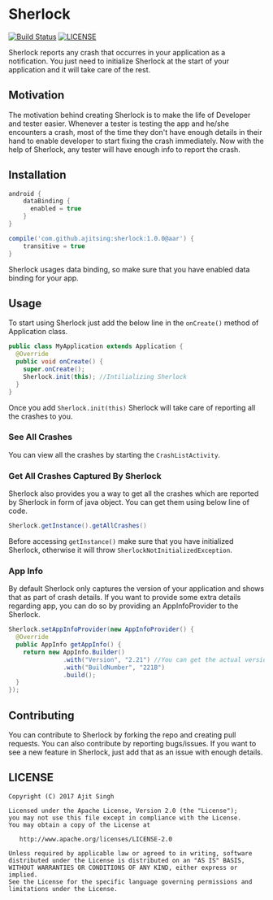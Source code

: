 # Sherlock
[![Build Status](https://travis-ci.org/ajitsing/Sherlock.svg?branch=master)](https://travis-ci.org/ajitsing/Sherlock)
[![LICENSE](https://img.shields.io/badge/license-Apache-blue.svg)](https://github.com/ajitsing/Sherlock/blob/master/LICENSE.txt)

Sherlock reports any crash that occurres in your application as a notification. You just need to initialize Sherlock at the start of your application and it will take care of the rest.

## Motivation
The motivation behind creating Sherlock is to make the life of Developer and tester easier. Whenever a tester is testing
the app and he/she encounters a crash, most of the time they don't have enough details in their hand to enable developer to
start fixing the crash immediately. Now with the help of Sherlock, any tester will have enough info to report the crash.

## Installation
```groovy
android {
    dataBinding {
      enabled = true
    }
}

compile('com.github.ajitsing:sherlock:1.0.0@aar') {
    transitive = true
}
```

Sherlock usages data binding, so make sure that you have enabled data binding for your app.

## Usage
To start using Sherlock just add the below line in the ```onCreate()``` method of Application class.

```java
public class MyApplication extends Application {
  @Override
  public void onCreate() {
    super.onCreate();
    Sherlock.init(this); //Intilializing Sherlock
  }
}
```

Once you add ```Sherlock.init(this)``` Sherlock will take care of reporting all the crashes to you.

### See All Crashes
You can view all the crashes by starting the ```CrashListActivity```.

### Get All Crashes Captured By Sherlock
Sherlock also provides you a way to get all the crashes which are reported by Sherlock in form of java object. You can get them
using below line of code.
```java
Sherlock.getInstance().getAllCrashes()
```
Before accessing ```getInstance()``` make sure that you have initialized Sherlock, otherwise it will throw ```SherlockNotInitializedException```.

### App Info
By default Sherlock only captures the version of your application and shows that as part of crash details. If you want to
provide some extra details regarding app, you can do so by providing an AppInfoProvider to the Sherlock.

```java
Sherlock.setAppInfoProvider(new AppInfoProvider() {
  @Override
  public AppInfo getAppInfo() {
    return new AppInfo.Builder()
               .with("Version", "2.21") //You can get the actual version using "AppInfoUtil.getAppVersion(context)"
               .with("BuildNumber", "221B")
               .build();
  }
});
```

## Contributing
You can contribute to Sherlock by forking the repo and creating pull requests. You can also contribute by reporting bugs/issues.
If you want to see a new feature in Sherlock, just add that as an issue with enough details.

LICENSE
-------

```LICENSE
Copyright (C) 2017 Ajit Singh

Licensed under the Apache License, Version 2.0 (the "License");
you may not use this file except in compliance with the License.
You may obtain a copy of the License at

   http://www.apache.org/licenses/LICENSE-2.0

Unless required by applicable law or agreed to in writing, software
distributed under the License is distributed on an "AS IS" BASIS,
WITHOUT WARRANTIES OR CONDITIONS OF ANY KIND, either express or implied.
See the License for the specific language governing permissions and
limitations under the License.
```
